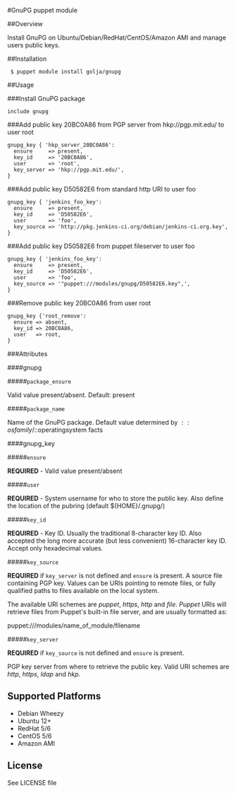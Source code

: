 #GnuPG puppet module

##Overview

Install GnuPG on Ubuntu/Debian/RedHat/CentOS/Amazon AMI and manage users public keys.

##Installation

     $ puppet module install golja/gnupg

##Usage

###Install GnuPG package

    include gnupg

###Add public key 20BC0A86 from PGP server from hkp://pgp.mit.edu/ to user root

    gnupg_key { 'hkp_server_20BC0A86':
      ensure     => present,
      key_id     => '20BC0A86',
      user       => 'root',
      key_server => 'hkp://pgp.mit.edu/',
    }

###Add public key D50582E6 from standard http URI to user foo

    gnupg_key { 'jenkins_foo_key':
      ensure     => present,
      key_id     => 'D50582E6',
      user       => 'foo',
      key_source => 'http://pkg.jenkins-ci.org/debian/jenkins-ci.org.key',
    }

###Add public key D50582E6 from puppet fileserver to user foo

    gnupg_key { 'jenkins_foo_key':
      ensure     => present,
      key_id     => 'D50582E6',
      user       => 'foo',
      key_source => '"puppet:///modules/gnupg/D50582E6.key",',
    }

###Remove public key 20BC0A86 from user root

    gnupg_key {'root_remove':
      ensure => absent,
      key_id => 20BC0A86,
      user   => root,
    }
    

###Attributes

####gnupg

#####`package_ensure`

Valid value present/absent. Default: present

#####`package_name`

Name of the GnuPG package. Default value determined by $::osfamily/$::operatingsystem facts

####gnupg_key

#####`ensure`

**REQUIRED** - Valid value present/absent

#####`user`

**REQUIRED** - System username for who to store the public key. Also define the location of the 
pubring (default ${HOME}/.gnupg/)

#####`key_id`

**REQUIRED** - Key ID. Usually the traditional 8-character key ID. Also accepted the
long more accurate (but  less  convenient) 16-character key ID. Accept only hexadecimal
values.

#####`key_source`

**REQUIRED** if `key_server` is not defined and `ensure` is present.
A source file containing PGP key. Values can be URIs pointing to remote files,
or fully qualified paths to files available on the local system.

The available URI schemes are *puppet*, *https*, *http* and *file*. *Puppet*
URIs will retrieve files from Puppet's built-in file server, and are
usually formatted as:

puppet:///modules/name_of_module/filename

#####`key_server`

**REQUIRED** if `key_source` is not defined and `ensure` is present.

PGP key server from where to retrieve the public key. Valid URI schemes are
*http*, *https*, *ldap* and *hkp*.

## Supported Platforms

* Debian Wheezy
* Ubuntu 12+
* RedHat 5/6
* CentOS 5/6
* Amazon AMI

## License

See LICENSE file


